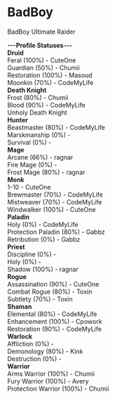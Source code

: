 BadBoy
======

BadBoy Ultimate Raider

<b>---Profile Statuses---</b>
<br>
<b>Druid</b>
<br>Feral (100%) - CuteOne
<br>Guardian (50%) - Chumii
<br>Restoration (100%) - Masoud
<br>Moonkin (70%) - CodeMyLife
<br>
<b>Death Knight</b>
<br>Frost (80%) - Chumii
<br>Blood (90%) - CodeMyLife
<br>Unholy Death Knight
<br>
<b>Hunter</b>
<br>Beastmaster (80%) - CodeMyLife
<br>Marskmanship (0%) -
<br>Survival (0%) -
<br>
<b>Mage</b>
<br>Arcane (66%) - ragnar
<br>Fire Mage (0%) -
<br>Frost Mage (80%) - ragnar
<br>
<b>Monk</b>
<br>1-10 - CuteOne
<br>Brewmaster (70%) - CodeMyLife
<br>Mistweaver (70%) - CodeMyLife
<br>Windwalker (100%) - CuteOne
<br>
<b>Paladin</b>
<br>Holy (0%) - CodeMyLife
<br>Protection Paladin (80%) - Gabbz
<br>Retribution (0%) - Gabbz
<br>
<b>Priest</b>
<br>Discipline (0%) -
<br>Holy (0%) -
<br>Shadow (100%) - ragnar
<br>
<b>Rogue</b>
<br>Assassination (90%) - CuteOne
<br>Combat Rogue (80%) - Toxin
<br>Subtlety (70%) - Toxin
<br>
<b>Shaman</b>
<br>Elemental (80%) - CodeMyLife
<br>Enhancement (100%) - Cpowork
<br>Restoration (90%) - CodeMyLife
<br>
<b>Warlock</b>
<br>Affliction (0%) -
<br>Demonology (80%) - Kink
<br>Destruction (0%) -
<br>
<b>Warrior</b>
<br>Arms Warrior (100%) - Chumii
<br>Fury Warrior (100%) - Avery
<br>Protection Warrior (100%) - Chumii
